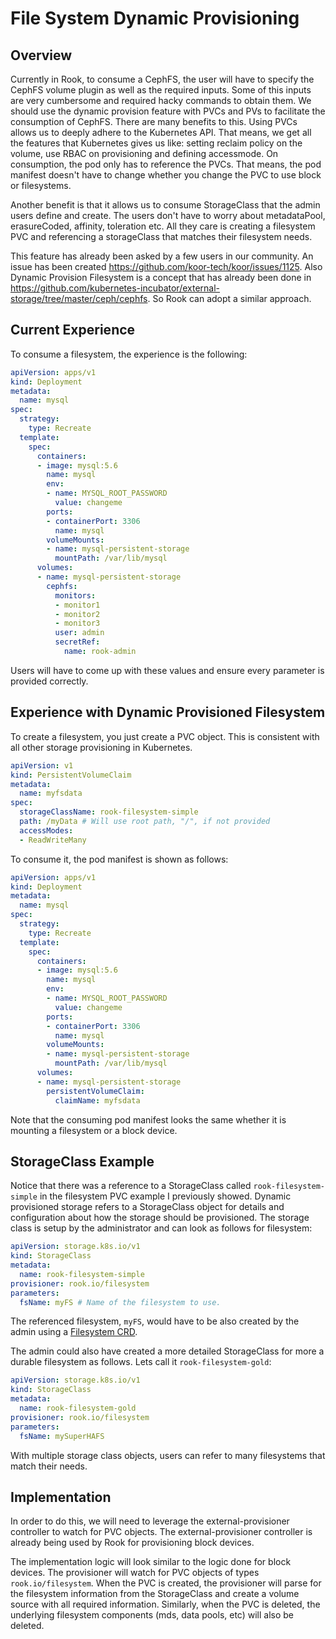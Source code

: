 # File System Dynamic Provisioning

## Overview

Currently in Rook, to consume a CephFS, the user will have to specify the CephFS volume plugin as well as the required inputs. Some of this inputs are very cumbersome and required hacky commands to obtain them. We should use the dynamic provision feature with PVCs and PVs to facilitate the consumption of CephFS. There are many benefits to this.
Using PVCs allows us to deeply adhere to the Kubernetes API. That means, we get all the features that Kubernetes gives us like: setting reclaim policy on the volume, use RBAC on provisioning and defining accessmode.
On consumption, the pod only has to reference the PVCs. That means, the pod manifest doesn't have to change whether you change the PVC to use block or filesystems.

Another benefit is that it allows us to consume StorageClass that the admin users define and create. The users don't have to worry about metadataPool, erasureCoded, affinity, toleration etc. All they care is creating a filesystem PVC and referencing a storageClass that matches their filesystem needs.

This feature has already been asked by a few users in our community. An issue has been created https://github.com/koor-tech/koor/issues/1125.
Also Dynamic Provision Filesystem is a concept that has already been done in https://github.com/kubernetes-incubator/external-storage/tree/master/ceph/cephfs. So Rook can adopt a similar approach.

## Current Experience

To consume a filesystem, the experience is the following:

```yaml
apiVersion: apps/v1
kind: Deployment
metadata:
  name: mysql
spec:
  strategy:
    type: Recreate
  template:
    spec:
      containers:
      - image: mysql:5.6
        name: mysql
        env:
        - name: MYSQL_ROOT_PASSWORD
          value: changeme
        ports:
        - containerPort: 3306
          name: mysql
        volumeMounts:
        - name: mysql-persistent-storage
          mountPath: /var/lib/mysql
      volumes:
      - name: mysql-persistent-storage
        cephfs:
          monitors:
          - monitor1
          - monitor2
          - monitor3
          user: admin
          secretRef:
            name: rook-admin
```

Users will have to come up with these values and ensure every parameter is provided correctly.

## Experience with Dynamic Provisioned Filesystem

To create a filesystem, you just create a PVC object. This is consistent with all other storage provisioning in Kubernetes.

```yaml
apiVersion: v1
kind: PersistentVolumeClaim
metadata:
  name: myfsdata
spec:
  storageClassName: rook-filesystem-simple
  path: /myData # Will use root path, "/", if not provided
  accessModes:
  - ReadWriteMany
```

To consume it, the pod manifest is shown as follows:

```yaml
apiVersion: apps/v1
kind: Deployment
metadata:
  name: mysql
spec:
  strategy:
    type: Recreate
  template:
    spec:
      containers:
      - image: mysql:5.6
        name: mysql
        env:
        - name: MYSQL_ROOT_PASSWORD
          value: changeme
        ports:
        - containerPort: 3306
          name: mysql
        volumeMounts:
        - name: mysql-persistent-storage
          mountPath: /var/lib/mysql
      volumes:
      - name: mysql-persistent-storage
        persistentVolumeClaim:
          claimName: myfsdata
```

Note that the consuming pod manifest looks the same whether it is mounting a filesystem or a block device.

## StorageClass Example

Notice that there was a reference to a StorageClass called `rook-filesystem-simple` in the filesystem PVC example I previously showed. Dynamic provisioned storage refers to a StorageClass object for details and configuration about how the storage should be provisioned.
The storage class is setup by the administrator and can look as follows for filesystem:

```yaml
apiVersion: storage.k8s.io/v1
kind: StorageClass
metadata:
  name: rook-filesystem-simple
provisioner: rook.io/filesystem
parameters:
  fsName: myFS # Name of the filesystem to use.
```

The referenced filesystem, `myFS`, would have to be also created by the admin using a [Filesystem CRD](/Documentation//CRDs/Shared-Filesystem/ceph-filesystem-crd.md).

The admin could also have created a more detailed StorageClass for more a durable filesystem as follows. Lets call it `rook-filesystem-gold`:

```yaml
apiVersion: storage.k8s.io/v1
kind: StorageClass
metadata:
  name: rook-filesystem-gold
provisioner: rook.io/filesystem
parameters:
  fsName: mySuperHAFS
```

With multiple storage class objects, users can refer to many filesystems that match their needs.

## Implementation

In order to do this, we will need to leverage the external-provisioner controller to watch for PVC objects. The external-provisioner controller is already being used by Rook for provisioning block devices.

The implementation logic will look similar to the logic done for block devices. The provisioner will watch for PVC objects of types `rook.io/filesystem`. When the PVC is created, the provisioner will parse for the filesystem information from the StorageClass and create a volume source with all required information. Similarly, when the PVC is deleted, the underlying filesystem components (mds, data pools, etc) will also be deleted.

